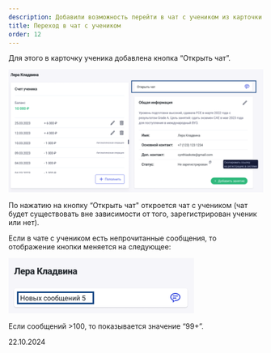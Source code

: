 ```yaml
---
description: Добавили возможность перейти в чат с учеником из карточки ученика
title: Переход в чат с учеником
order: 12
---
```


Для этого в карточку ученика добавлена кнопка “Открыть чат”.

![](<./image (19).png>)

По нажатию на кнопку “Открыть чат" откроется чат с учеником (чат будет существовать вне зависимости от того, зарегистрирован ученик или нет).

Если в чате с учеником есть непрочитанные сообщения, то отображение кнопки меняется на следующее:

![](<./image (20).png>)

Если сообщений >100, то показывается значение “99+”.

22\.10.2024